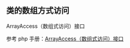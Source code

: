 ## 类的数组方式访问

ArrayAccess（数组式访问）接口

参考 php 手册：[ArrayAccess（数组式访问）接口](http://php.net/manual/zh/class.arrayaccess.php)